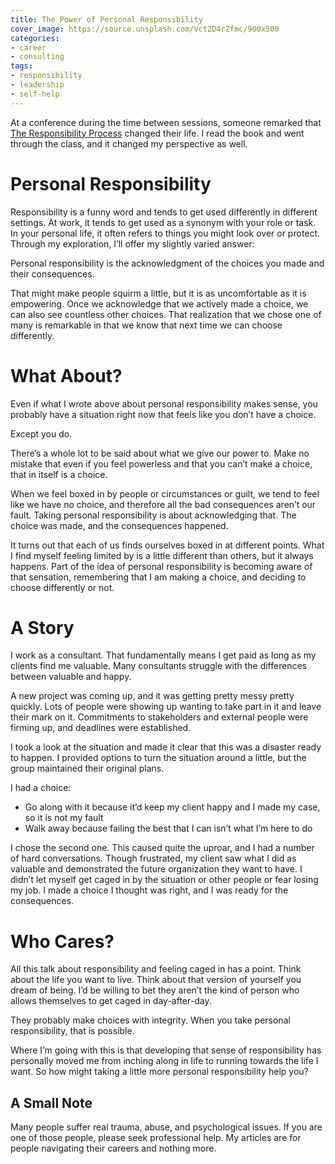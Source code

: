 ```yaml
---
title: The Power of Personal Responsibility
cover_image: https://source.unsplash.com/Vct2D4rZfmc/900x500
categories:
- career
- consulting
tags:
- responsibility
- leadership
- self-help
---
```

At a conference during the time between sessions, someone remarked that [The Responsibility Process](https://responsibility.com/responsibility-process/) changed their life. I read the book and went through the class, and it changed my perspective as well.

# Personal Responsibility

Responsibility is a funny word and tends to get used differently in different settings. At work, it tends to get used as a synonym with your role or task. In your personal life, it often refers to things you might look over or protect. Through my exploration, I’ll offer my slightly varied answer:

Personal responsibility is the acknowledgment of the choices you made and their consequences.

That might make people squirm a little, but it is as uncomfortable as it is empowering. Once we acknowledge that we actively made a choice, we can also see countless other choices. That realization that we chose one of many is remarkable in that we know that next time we can choose differently.

# What About?

Even if what I wrote above about personal responsibility makes sense, you probably have a situation right now that feels like you don’t have a choice.

Except you do.

There’s a whole lot to be said about what we give our power to. Make no mistake that even if you feel powerless and that you can’t make a choice, that in itself is a choice.

When we feel boxed in by people or circumstances or guilt, we tend to feel like we have no choice, and therefore all the bad consequences aren’t our fault. Taking personal responsibility is about acknowledging that. The choice was made, and the consequences happened.

It turns out that each of us finds ourselves boxed in at different points. What I find myself feeling limited by is a little different than others, but it always happens. Part of the idea of personal responsibility is becoming aware of that sensation, remembering that I am making a choice, and deciding to choose differently or not.

# A Story

I work as a consultant. That fundamentally means I get paid as long as my clients find me valuable. Many consultants struggle with the differences between valuable and happy.

A new project was coming up, and it was getting pretty messy pretty quickly. Lots of people were showing up wanting to take part in it and leave their mark on it. Commitments to stakeholders and external people were firming up, and deadlines were established.

I took a look at the situation and made it clear that this was a disaster ready to happen. I provided options to turn the situation around a little, but the group maintained their original plans.

I had a choice:

- Go along with it because it’d keep my client happy and I made my case, so it is not my fault
- Walk away because failing the best that I can isn’t what I’m here to do

I chose the second one. This caused quite the uproar, and I had a number of hard conversations. Though frustrated, my client saw what I did as valuable and demonstrated the future organization they want to have. I didn’t let myself get caged in by the situation or other people or fear losing my job. I made a choice I thought was right, and I was ready for the consequences. 

# Who Cares?

All this talk about responsibility and feeling caged in has a point. Think about the life you want to live. Think about that version of yourself you dream of being. I’d be willing to bet they aren’t the kind of person who allows themselves to get caged in day-after-day.

They probably make choices with integrity. When you take personal responsibility, that is possible.

Where I’m going with this is that developing that sense of responsibility has personally moved me from inching along in life to running towards the life I want. So how might taking a little more personal responsibility help you?

## A Small Note

Many people suffer real trauma, abuse, and psychological issues. If you are one of those people, please seek professional help. My articles are for people navigating their careers and nothing more.